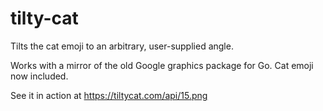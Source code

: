 # tilty-cat

Tilts the cat emoji to an arbitrary, user-supplied angle.

Works with a mirror of the old Google graphics package for Go. Cat emoji now included.

See it in action at https://tiltycat.com/api/15.png
